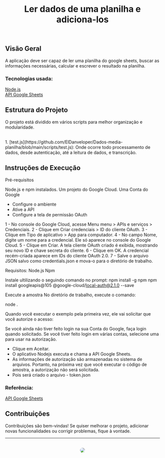<h1 align="center">Ler dados de uma planilha e adiciona-los</h1>
</br>

## Visão Geral
<p>
A aplicação deve ser capaz de ler  uma planilha do google sheets, buscar as informações necessárias, calcular e escrever o  resultado na planilha. 
<p/>

### Tecnologias usada:
[Node.js]([https://nodejs.org/docs/latest/api/])<br/>
[API Google Sheets]([https://developers.google.com/sheets/api/guides/concepts?hl=pt-br])<br/>


## Estrutura do Projeto
<p>
O projeto está dividido em vários scripts para melhor organização e modularidade.
<p/>
<br/>
1. [test.js](https://github.com/ElDanveloper/Dados-media-planilha/blob/main/scripts/test.js): Onde ocorre todo processamento de dados, desde autenticação, até a leitura de dados, e transcrição.

## Instruções de Execução

Pré-requisitos

Node.js e npm instalados.
Um projeto do Google Cloud.
Uma Conta do Google

- Configure o ambiente
- Ative a API
- Configure a tela de permissão OAuth

1 - No console do Google Cloud, acesse Menu menu > APIs e serviços > Credenciais.
2 - Clique em Criar credenciais > ID do cliente OAuth.
3 - Clique em Tipo de aplicativo > App para computador.
4 - No campo Nome, digite um nome para a credencial. Ele só aparece no console do Google Cloud.
5 - Clique em Criar. A tela cliente OAuth criado é exibida, mostrando seu novo ID e chave secreta do cliente.
6 - Clique em OK. A credencial recém-criada aparece em IDs do cliente OAuth 2.0.
7 - Salve o arquivo JSON salvo como credentials.json e mova-o para o diretório de trabalho.

Requisitos:
Node.js
Npm 

Instale ultilizando o seguindo comando no prompt:
npm install -g npm
npm install googleapis@105 @google-cloud/local-auth@2.1.0 --save

Execute a amostra
No diretório de trabalho, execute o comando:

node .

Quando você executar o exemplo pela primeira vez, ele vai solicitar que você autorize o acesso:

Se você ainda não tiver feito login na sua Conta do Google, faça login quando solicitado. Se você tiver feito login em várias contas, selecione uma para usar na autorização.
- Clique em Aceitar.
- O aplicativo Nodejs executa e chama a API Google Sheets.
- As informações de autorização são armazenadas no sistema de arquivos. Portanto, na próxima vez que você executar o código de amostra, a autorização não será solicitada.
- Pois será criado o arquivo - token.json



### Referência:
   [API Google Sheets](https://developers.google.com/sheets/api/quickstart/nodejs?hl=pt-br)
<br/>

## Contribuições
<p>
Contribuições são bem-vindas! Se quiser melhorar o projeto, adicionar novas funcionalidades ou corrigir problemas, fique à vontade.
</p>
<hr>
</br>

<div align="center">
<a href="https://www.linkedin.com/in/daniel-oliveira-38105b222/" target="_blank"><img src="https://img.shields.io/badge/-LinkedIn-%230077B5?style=for-the-badge&logo=linkedin&logoColor=white" style="border-radius: 30px" target="_blank" /></a>
</div>
